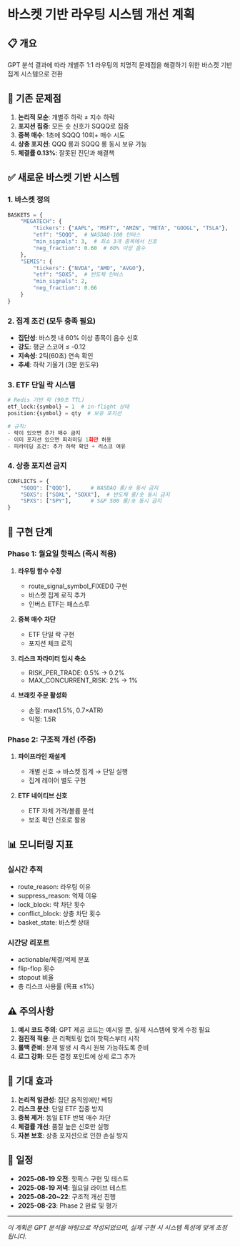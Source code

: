 # 바스켓 기반 라우팅 시스템 개선 계획

## 📋 개요

GPT 분석 결과에 따라 개별주 1:1 라우팅의 치명적 문제점을 해결하기 위한 바스켓 기반 집계 시스템으로 전환

## 🔴 기존 문제점

1. **논리적 모순**: 개별주 하락 ≠ 지수 하락
2. **포지션 집중**: 모든 숏 신호가 SQQQ로 집중
3. **중복 매수**: 1초에 SQQQ 10회+ 매수 시도
4. **상충 포지션**: QQQ 롱과 SQQQ 롱 동시 보유 가능
5. **체결률 0.13%**: 잘못된 진단과 해결책

## ✅ 새로운 바스켓 기반 시스템

### 1. 바스켓 정의

```python
BASKETS = {
    "MEGATECH": {
        "tickers": {"AAPL", "MSFT", "AMZN", "META", "GOOGL", "TSLA"},
        "etf": "SQQQ",  # NASDAQ-100 인버스
        "min_signals": 3,  # 최소 3개 종목에서 신호
        "neg_fraction": 0.60  # 60% 이상 음수
    },
    "SEMIS": {
        "tickers": {"NVDA", "AMD", "AVGO"},
        "etf": "SOXS",  # 반도체 인버스
        "min_signals": 2,
        "neg_fraction": 0.66
    }
}
```

### 2. 집계 조건 (모두 충족 필요)

- **집단성**: 바스켓 내 60% 이상 종목이 음수 신호
- **강도**: 평균 스코어 ≤ -0.12
- **지속성**: 2틱(60초) 연속 확인
- **추세**: 하락 기울기 (3분 윈도우)

### 3. ETF 단일 락 시스템

```python
# Redis 기반 락 (90초 TTL)
etf_lock:{symbol} = 1  # in-flight 상태
position:{symbol} = qty  # 보유 포지션

# 규칙:
- 락이 있으면 추가 매수 금지
- 이미 포지션 있으면 피라미딩 1회만 허용
- 피라미딩 조건: 추가 하락 확인 + 리스크 여유
```

### 4. 상충 포지션 금지

```python
CONFLICTS = {
    "SQQQ": ["QQQ"],      # NASDAQ 롱/숏 동시 금지
    "SOXS": ["SOXL", "SOXX"],  # 반도체 롱/숏 동시 금지
    "SPXS": ["SPY"],      # S&P 500 롱/숏 동시 금지
}
```

## 🚀 구현 단계

### Phase 1: 월요일 핫픽스 (즉시 적용)

1. **라우팅 함수 수정**
   - route_signal_symbol_FIXED() 구현
   - 바스켓 집계 로직 추가
   - 인버스 ETF는 패스스루

2. **중복 매수 차단**
   - ETF 단일 락 구현
   - 포지션 체크 로직

3. **리스크 파라미터 임시 축소**
   - RISK_PER_TRADE: 0.5% → 0.2%
   - MAX_CONCURRENT_RISK: 2% → 1%

4. **브래킷 주문 활성화**
   - 손절: max(1.5%, 0.7×ATR)
   - 익절: 1.5R

### Phase 2: 구조적 개선 (주중)

1. **파이프라인 재설계**
   - 개별 신호 → 바스켓 집계 → 단일 실행
   - 집계 레이어 별도 구현

2. **ETF 네이티브 신호**
   - ETF 자체 가격/볼륨 분석
   - 보조 확인 신호로 활용

## 📊 모니터링 지표

### 실시간 추적
- route_reason: 라우팅 이유
- suppress_reason: 억제 이유
- lock_block: 락 차단 횟수
- conflict_block: 상충 차단 횟수
- basket_state: 바스켓 상태

### 시간당 리포트
- actionable/체결/억제 분포
- flip-flop 횟수
- stopout 비율
- 총 리스크 사용률 (목표 ≤1%)

## ⚠️ 주의사항

1. **예시 코드 주의**: GPT 제공 코드는 예시일 뿐, 실제 시스템에 맞게 수정 필요
2. **점진적 적용**: 큰 리팩토링 없이 핫픽스부터 시작
3. **롤백 준비**: 문제 발생 시 즉시 원복 가능하도록 준비
4. **로그 강화**: 모든 결정 포인트에 상세 로그 추가

## 🎯 기대 효과

1. **논리적 일관성**: 집단 움직임에만 베팅
2. **리스크 분산**: 단일 ETF 집중 방지
3. **중복 제거**: 동일 ETF 반복 매수 차단
4. **체결률 개선**: 품질 높은 신호만 실행
5. **자본 보호**: 상충 포지션으로 인한 손실 방지

## 📅 일정

- **2025-08-19 오전**: 핫픽스 구현 및 테스트
- **2025-08-19 저녁**: 월요일 라이브 테스트
- **2025-08-20~22**: 구조적 개선 진행
- **2025-08-23**: Phase 2 완료 및 평가

---

*이 계획은 GPT 분석을 바탕으로 작성되었으며, 실제 구현 시 시스템 특성에 맞게 조정됩니다.*